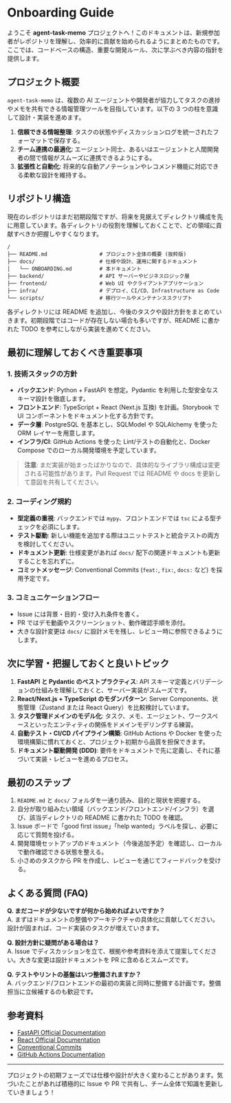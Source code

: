 # Onboarding Guide

ようこそ **agent-task-memo** プロジェクトへ！このドキュメントは、新規参加者がレポジトリを理解し、効率的に貢献を始められるようにまとめたものです。ここでは、コードベースの構造、重要な開発ルール、次に学ぶべき内容の指針を提供します。

## プロジェクト概要

`agent-task-memo` は、複数の AI エージェントや開発者が協力してタスクの進捗やメモを共有できる情報管理ツールを目指しています。以下の 3 つの柱を意識して設計・実装を進めます。

1. **信頼できる情報整理**: タスクの状態やディスカッションログを統一されたフォーマットで保存する。
2. **チーム連携の最適化**: エージェント同士、あるいはエージェントと人間開発者の間で情報がスムーズに連携できるようにする。
3. **拡張性と自動化**: 将来的な自動アノテーションやレコメンド機能に対応できる柔軟な設計を維持する。

## リポジトリ構造

現在のレポジトリはまだ初期段階ですが、将来を見据えてディレクトリ構成を先に用意しています。各ディレクトリの役割を理解しておくことで、どの領域に貢献すべきか把握しやすくなります。

```
/
├── README.md                 # プロジェクト全体の概要 (抜粋版)
├── docs/                     # 仕様や設計、運用に関するドキュメント
│   └── ONBOARDING.md         # 本ドキュメント
├── backend/                  # API サーバーやビジネスロジック層
├── frontend/                 # Web UI やクライアントアプリケーション
├── infra/                    # デプロイ、CI/CD、Infrastructure as Code
└── scripts/                  # 移行ツールやメンテナンススクリプト
```

各ディレクトリには README を追加し、今後のタスクや設計方針をまとめていきます。初期段階ではコードが存在しない場合も多いですが、README に書かれた TODO を参考にしながら実装を進めてください。

## 最初に理解しておくべき重要事項

### 1. 技術スタックの方針
- **バックエンド**: Python + FastAPI を想定。Pydantic を利用した型安全なスキーマ設計を徹底します。
- **フロントエンド**: TypeScript + React (Next.js 互換) を計画。Storybook で UI コンポーネントをドキュメント化する方針です。
- **データ層**: PostgreSQL を基本とし、SQLModel や SQLAlchemy を使った ORM レイヤーを用意します。
- **インフラ/CI**: GitHub Actions を使った Lint/テストの自動化と、Docker Compose でのローカル開発環境を予定しています。

> **注意**: まだ実装が始まったばかりなので、具体的なライブラリ構成は変更される可能性があります。Pull Request では README や docs を更新して意図を共有してください。

### 2. コーディング規約
- **型定義の重視**: バックエンドでは `mypy`、フロントエンドでは `tsc` による型チェックを必須にします。
- **テスト駆動**: 新しい機能を追加する際はユニットテストと統合テストの両方を検討してください。
- **ドキュメント更新**: 仕様変更があれば `docs/` 配下の関連ドキュメントも更新することを忘れずに。
- **コミットメッセージ**: Conventional Commits (`feat:`, `fix:`, `docs:` など) を採用予定です。

### 3. コミュニケーションフロー
- Issue には背景・目的・受け入れ条件を書く。
- PR ではデモ動画やスクリーンショット、動作確認手順を添付。
- 大きな設計変更は `docs/` に設計メモを残し、レビュー時に参照できるようにします。

## 次に学習・把握しておくと良いトピック

1. **FastAPI と Pydantic のベストプラクティス**: API スキーマ定義とバリデーションの仕組みを理解しておくと、サーバー実装がスムーズです。
2. **React/Next.js + TypeScript のモダンパターン**: Server Components、状態管理（Zustand または React Query）を比較検討しています。
3. **タスク管理ドメインのモデル化**: タスク、メモ、エージェント、ワークスペースといったエンティティの関係をドメインモデリングする練習。
4. **自動テスト・CI/CD パイプライン構築**: GitHub Actions や Docker を使った環境構築に慣れておくと、プロジェクト初期から品質を担保できます。
5. **ドキュメント駆動開発 (DDD)**: 要件をドキュメントで先に定義し、それに基づいて実装・レビューを進めるプロセス。

## 最初のステップ

1. `README.md` と `docs/` フォルダを一通り読み、目的と現状を把握する。
2. 自分が取り組みたい領域（バックエンド/フロントエンド/インフラ）を選び、該当ディレクトリの README に書かれた TODO を確認。
3. Issue ボードで「good first issue」「help wanted」ラベルを探し、必要に応じて質問を投げる。
4. 開発環境セットアップのドキュメント（今後追加予定）を確認し、ローカルで動作確認できる状態を整える。
5. 小さめのタスクから PR を作成し、レビューを通じてフィードバックを受ける。

## よくある質問 (FAQ)

**Q. まだコードが少ないですが何から始めればよいですか？**  
A. まずはドキュメントの整備やアーキテクチャの具体化に貢献してください。設計が固まれば、コード実装のタスクが増えていきます。

**Q. 設計方針に疑問がある場合は？**  
A. Issue でディスカッションを立て、根拠や参考資料を添えて提案してください。大きな変更は設計ドキュメントを PR に含めるとスムーズです。

**Q. テストやリントの基盤はいつ整備されますか？**  
A. バックエンド/フロントエンドの最初の実装と同時に整備する計画です。整備担当に立候補するのも歓迎です。

## 参考資料

- [FastAPI Official Documentation](https://fastapi.tiangolo.com/)
- [React Official Documentation](https://react.dev/)
- [Conventional Commits](https://www.conventionalcommits.org/)
- [GitHub Actions Documentation](https://docs.github.com/en/actions)

---
プロジェクトの初期フェーズでは仕様や設計が大きく変わることがあります。気づいたことがあれば積極的に Issue や PR で共有し、チーム全体で知識を更新していきましょう！

